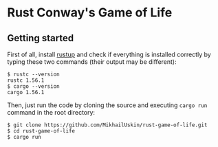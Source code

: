 # Rust Conway's Game of Life
## Getting started
First of all, install [rustup](https://www.rust-lang.org/tools/install) and check if everything is installed correctly by typing these two commands (their output may be different):
```
$ rustc --version
rustc 1.56.1
$ cargo --version
cargo 1.56.1
```
Then, just run the code by cloning the source and executing `cargo run` command in the root directory:
```
$ git clone https://github.com/MikhailUskin/rust-game-of-life.git
$ cd rust-game-of-life
$ cargo run
```
